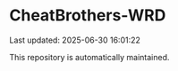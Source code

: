 # CheatBrothers-WRD

Last updated: 2025-06-30 16:01:22

This repository is automatically maintained.
